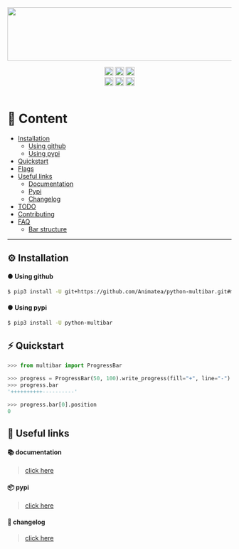 
<div align="center">
    <a href="https://media.giphy.com/media/Inc6xnOHET6BNOeCfk/giphy.gif?cid=790b761165e4f51105f552cf120a6046e5a4037f28a994ef&rid=giphy.gif&ct=g"><img height="120" width="1920" alt="" src="https://media.giphy.com/media/Inc6xnOHET6BNOeCfk/giphy.gif?cid=790b761165e4f51105f552cf120a6046e5a4037f28a994ef&rid=giphy.gif&ct=g"></a>

<a href="https://github.com/psf/black"><img height="20" alt="Black" src="https://img.shields.io/badge/code%20style-black-000000.svg"></a>
<a href="https://pycqa.github.io/isort/"><img height="20" alt="Isort" src="https://img.shields.io/badge/%20imports-isort-%231674b1?style=flat&labelColor=ef8336"></a>
<a href="https://pypi.org/project/python-multibar/"><img height="20" alt="Pypi" src="https://img.shields.io/pypi/v/python-multibar"></a>
<br>
<a href="https://pypi.org/project/python-multibar/"><img height="20" alt="Flake8" src="https://img.shields.io/badge/flake8-checked-blue.svg"></a>
<a href="https://pypi.org/project/mypy/"><img height="20" alt="Mypy badge" src="http://www.mypy-lang.org/static/mypy_badge.svg"></a>
<a href="https://pypi.org/project/python-multibar/"><img height="20" alt="Versions" src="https://img.shields.io/pypi/pyversions/python-multibar"></a>

</div>
<div align="center">
    <a href="https://discord.com/invite/KKUFRZCt4f"><img src="https://discordapp.com/api/guilds/744099317836677161/widget.png?style=banner2" alt="" /></a>
</div>

# 👋 Content
- [Installation](#-installation)
    - [Using github](#-using-github)
    - [Using pypi](#-using-pypi)
- [Quickstart](#-quickstart)
- [Flags](#-flags)
- [Useful links](#-useful-links)
  - [Documentation](#-documentation)
  - [Pypi](#-pypi)
  - [Changelog](#-changelog)
- [TODO](#-todo)
- [Contributing](#-contributing)
- [FAQ](#-faq)
    - [Bar structure](#-bar-structure)

----------------------------------------

## ⚙️ Installation
#### ● Using github
```bash
$ pip3 install -U git+https://github.com/Animatea/python-multibar.git#main
```
#### ● Using pypi
```bash
$ pip3 install -U python-multibar
```

## ⚡️ Quickstart
```py
>>> from multibar import ProgressBar

>>> progress = ProgressBar(50, 100).write_progress(fill="+", line="-")
>>> progress.bar
'++++++++++----------'

>>> progress.bar[0].position
0
```

## 🔗 Useful links
#### 📚 documentation
> [click here](https://animatea.github.io/python-multibar/)
#### 📦 pypi
> [click here](https://pypi.org/project/python-multibar/)
#### 📂 changelog
> [click here](https://github.com/Animatea/python-multibar/CHANGELOG.md)
